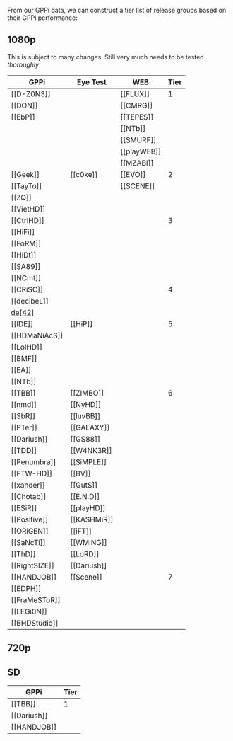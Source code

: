 From our GPPi data, we can construct a tier list of release groups based on their GPPi performance:

## 1080p
This is subject to many changes. Still very much needs to be tested *thoroughly*

| GPPi      | Eye Test | WEB     | Tier |
|-----------|----------|---------|------|
| [[D-Z0N3]]    |          | [[FLUX]]    | 1    |
| [[DON]]       |          | [[CMRG]]    |      |
| [[EbP]]       |          | [[TEPES]]   |      |
|           |          | [[NTb]]     |      |
|           |          | [[SMURF]]   |      |
|           |          | [[playWEB]] |      |
|           |          | [[MZABI]]   |      |
| [[Geek]]      | [[c0ke]]     | [[EVO]]     | 2    |
| [[TayTo]]     |          | [[SCENE]]   |      |
| [[ZQ]]        |          |         |      |
| [[VietHD]]    |          |         |      |
| [[CtrlHD]]    |          |         | 3    |
| [[HiFi]]      |          |         |      |
| [[FoRM]]      |          |         |      |
| [[HiDt]]      |          |         |      |
| [[SA89]]      |          |         |      |
| [[NCmt]]      |          |         |      |
| [[CRiSC]]     |          |         | 4    |
| [[decibeL]]   |          |         |      |
| [de[42]](de[42])    |          |         |      |
| [[IDE]]       | [[HiP]]      |         | 5    |
| [[HDMaNiAcS]] |          |         |      |
| [[LolHD]]     |          |         |      |
| [[BMF]]       |          |         |      |
| [[EA]]        |          |         |      |
| [[NTb]]       |          |         |      |
| [[TBB]]       | [[ZIMBO]]    |         | 6    |
| [[nmd]]       | [[NyHD]]     |         |      |
| [[SbR]]       | [[luvBB]]    |         |      |
| [[PTer]]      | [[GALAXY]]   |         |      |
| [[Dariush]]   | [[GS88]]     |         |      |
| [[TDD]]       | [[W4NK3R]]   |         |      |
| [[Penumbra]]  | [[SiMPLE]]   |         |      |
| [[FTW-HD]]    | [[BV]]       |         |      |
| [[xander]]    | [[GutS]]     |         |      |
| [[Chotab]]    | [[E.N.D]]    |         |      |
| [[ESiR]]      | [[playHD]]   |         |      |
| [[Positive]]  | [[KASHMiR]]  |         |      |
| [[ORiGEN]]    | [[iFT]]      |         |      |
| [[SaNcTi]]    | [[WMING]]    |         |      |
| [[ThD]]       | [[LoRD]]     |         |      |
| [[RightSIZE]] | [[Dariush]]  |         |      |
| [[HANDJOB]]   | [[Scene]]    |         | 7    |
| [[EDPH]]      |          |         |      |
| [[FraMeSToR]] |          |         |      |
| [[LEGi0N]]    |          |         |      |
| [[BHDStudio]] |

## 720p
## SD

| GPPi    | Tier |
|---------|------|
| [[TBB]]     | 1    |
| [[Dariush]] |      |
| [[HANDJOB]] |


